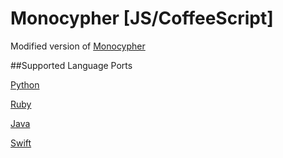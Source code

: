 # Monocypher [JS/CoffeeScript]
Modified version of [Monocypher](https://github.com/joeolaoye/monocypher)

##Supported Language Ports

[Python](https://github.com/helios66/monocypher-python)

[Ruby](https://github.com/helios66/monocypher-ruby)

[Java](https://github.com/helios66/monocypher-java)

[Swift](https://github.com/helios66/monocypher-swift)
